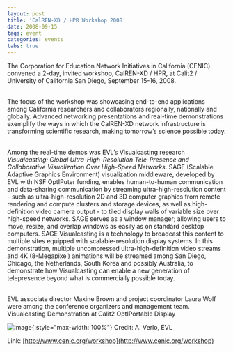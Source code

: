 ```yaml
---
layout: post
title: 'CalREN-XD / HPR Workshop 2008'
date: 2008-09-15
tags: event
categories: events
tabs: true
---
```


The Corporation for Education Network Initiatives in California (CENIC) convened a 2-day, invited workshop, CalREN-XD / HPR, at Calit2 / University of California San Diego, September 15-16, 2008.<br><br>

The focus of the workshop was showcasing end-to-end applications among California researchers and collaborators regionally, nationally and globally.  Advanced networking presentations and real-time demonstrations exemplify the ways in which the CalREN-XD network infrastructure is transforming scientific research, making tomorrow&rsquo;s science possible today.<br><br>

Among the real-time demos was EVL&rsquo;s Visualcasting research <em>Visualcasting: Global Ultra-High-Resolution Tele-Presence and Collaborative Visualization Over High-Speed Networks</em>. SAGE (Scalable Adaptive Graphics Environment) visualization middleware, developed by EVL with NSF OptIPuter funding, enables human-to-human communication and data-sharing communication by streaming ultra-high-resolution content - such as ultra-high-resolution 2D and 3D computer graphics from remote rendering and compute clusters and storage devices, as well as high-definition video camera output - to tiled display walls of variable size over high-speed networks. SAGE serves as a window manager; allowing users to move, resize, and overlap windows as easily as on standard desktop computers. SAGE Visualcasting is a technology to broadcast this content to multiple sites equipped with scalable-resolution display systems. In this demonstration, multiple uncompressed ultra-high-definition video streams and 4K (8-Megapixel) animations will be streamed among San Diego, Chicago, the Netherlands, South Korea and possibly Australia, to demonstrate how Visualcasting can enable a new generation of telepresence beyond what is commercially possible today.<br><br>

EVL associate director Maxine Brown and project coordinator Laura Wolf were among the conference organizers and management team.
Visualcasting Demonstration at Calit2 OptIPortable Display

![image](https://www.evl.uic.edu/output/originals/cenic-optiportable-sagevisualcast2.png-srcw.jpg){:style="max-width: 100%"}
Credit: A. Verlo, EVL


Link: [http://www.cenic.org/workshop](http://www.cenic.org/workshop)
